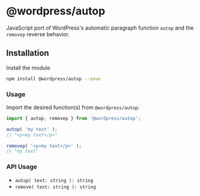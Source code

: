 # @wordpress/autop

JavaScript port of WordPress's automatic paragraph function `autop` and the `removep` reverse behavior.

## Installation

Install the module

```bash
npm install @wordpress/autop --save
```

### Usage

Import the desired function(s) from `@wordpress/autop`:

```js
import { autop, removep } from '@wordpress/autop';

autop( 'my text' );
// "<p>my text</p>"

removep( '<p>my text</p>' );
// "my text"
```

### API Usage

* `autop( text: string ): string`
* `remove( text: string ): string`
